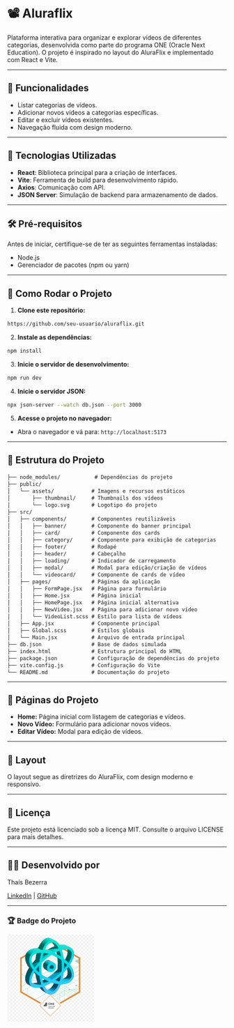 # 📽️ Aluraflix

Plataforma interativa para organizar e explorar vídeos de diferentes categorias, desenvolvida como parte do programa ONE (Oracle Next Education). O projeto é inspirado no layout do AluraFlix e implementado com React e Vite.

---

## 🌟 Funcionalidades

- Listar categorias de vídeos.
- Adicionar novos vídeos a categorias específicas.
- Editar e excluir vídeos existentes.
- Navegação fluida com design moderno.

---

## 🚀 Tecnologias Utilizadas

- **React**: Biblioteca principal para a criação de interfaces.
- **Vite**: Ferramenta de build para desenvolvimento rápido.
- **Axios**: Comunicação com API.
- **JSON Server**: Simulação de backend para armazenamento de dados.

---

## 🛠️ Pré-requisitos

Antes de iniciar, certifique-se de ter as seguintes ferramentas instaladas:

- Node.js
- Gerenciador de pacotes (npm ou yarn)

---

## 🚀 Como Rodar o Projeto

1. **Clone este repositório:**

```bash
https://github.com/seu-usuario/aluraflix.git
```

2. **Instale as dependências:**

```bash
npm install
```

3. **Inicie o servidor de desenvolvimento:**

```bash
npm run dev
```

4. **Inicie o servidor JSON:**

```bash
npx json-server --watch db.json --port 3000
```

5. **Acesse o projeto no navegador:**

- Abra o navegador e vá para: `http://localhost:5173`

---

## 📂 Estrutura do Projeto

```
├── node_modules/           # Dependências do projeto
├── public/
│   └── assets/            # Imagens e recursos estáticos
│       ├── thumbnail/     # Thumbnails dos vídeos
│       └── logo.svg       # Logotipo do projeto
├── src/
│   ├── components/        # Componentes reutilizáveis
│   │   ├── banner/        # Componente do banner principal
│   │   ├── card/          # Componente dos cards
│   │   ├── category/      # Componente para exibição de categorias
│   │   ├── footer/        # Rodapé
│   │   ├── header/        # Cabeçalho
│   │   ├── loading/       # Indicador de carregamento
│   │   ├── modal/         # Modal para edição/criação de vídeos
│   │   └── videocard/     # Componente de cards de vídeo
│   ├── pages/             # Páginas da aplicação
│   │   ├── FormPage.jsx   # Página para formulário
│   │   ├── Home.jsx       # Página inicial
│   │   ├── HomePage.jsx   # Página inicial alternativa
│   │   ├── NewVideo.jsx   # Página para adicionar novo vídeo
│   │   └── VideoList.scss # Estilo para lista de vídeos
│   ├── App.jsx            # Componente principal
│   ├── Global.scss        # Estilos globais
│   └── Main.jsx           # Arquivo de entrada principal
├── db.json                # Base de dados simulada
├── index.html             # Estrutura principal do HTML
├── package.json           # Configuração de dependências do projeto
├── vite.config.js         # Configuração do Vite
└── README.md              # Documentação do projeto
```

---

## 📌 Páginas do Projeto

- **Home:** Página inicial com listagem de categorias e vídeos.
- **Novo Vídeo:** Formulário para adicionar novos vídeos.
- **Editar Vídeo:** Modal para edição de vídeos.

---

## 🎨 Layout

O layout segue as diretrizes do AluraFlix, com design moderno e responsivo.

---

## 📝 Licença

Este projeto está licenciado sob a licença MIT. Consulte o arquivo LICENSE para mais detalhes.

---

## 👩‍💻 Desenvolvido por

Thaís Bezerra

[LinkedIn](https://www.linkedin.com/in/thaisbezerra/) | [GitHub](https://github.com/sweetcarolaine)

---

### 🏆 Badge do Projeto

<img src="badge.webp" alt="Badge Alura" width="200" />
